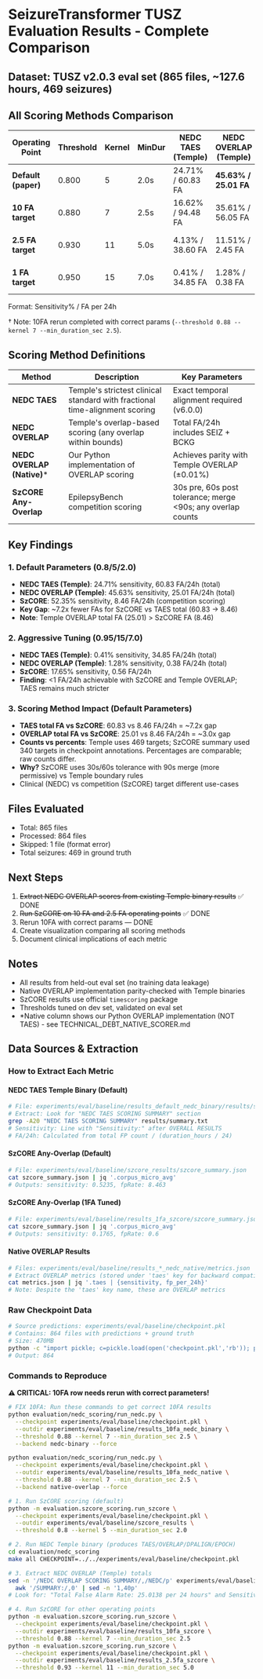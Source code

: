 # SeizureTransformer TUSZ Evaluation Results - Complete Comparison

## Dataset: TUSZ v2.0.3 eval set (865 files, ~127.6 hours, 469 seizures)

## All Scoring Methods Comparison

| Operating Point | Threshold | Kernel | MinDur | NEDC TAES (Temple) | NEDC OVERLAP (Temple) | NEDC OVERLAP (Native)* | SzCORE Any-Overlap |
|-----------------|-----------|--------|--------|--------------------|-----------------------|-----------------------|-------------------|
| **Default (paper)** | 0.800 | 5 | 2.0s | 24.71% / 60.83 FA | **45.63% / 25.01 FA** | 45.63% / 25.01 FA | **52.35% / 8.46 FA** |
| **10 FA target** | 0.880 | 7 | 2.5s | 16.62% / 94.48 FA | 35.61% / 56.05 FA | 35.61% / 56.05 FA | 41.76% / 3.57 FA |
| **2.5 FA target** | 0.930 | 11 | 5.0s | 4.13% / 38.60 FA | 11.51% / 2.45 FA | 11.51% / 2.44 FA | 27.94% / 1.32 FA |
| **1 FA target** | 0.950 | 15 | 7.0s | 0.41% / 34.85 FA | 1.28% / 0.38 FA | 1.28% / 0.38 FA | **17.65% / 0.56 FA** |

Format: Sensitivity% / FA per 24h

† Note: 10FA rerun completed with correct params (`--threshold 0.88 --kernel 7 --min_duration_sec 2.5`).

## Scoring Method Definitions

| Method | Description | Key Parameters |
|--------|-------------|---------------|
| **NEDC TAES** | Temple's strictest clinical standard with fractional time-alignment scoring | Exact temporal alignment required (v6.0.0) |
| **NEDC OVERLAP** | Temple's overlap-based scoring (any overlap within bounds) | Total FA/24h includes SEIZ + BCKG |
| **NEDC OVERLAP (Native)*** | Our Python implementation of OVERLAP scoring | Achieves parity with Temple OVERLAP (±0.01%) |
| **SzCORE Any-Overlap** | EpilepsyBench competition scoring | 30s pre, 60s post tolerance; merge <90s; any overlap counts |

## Key Findings

### 1. Default Parameters (0.8/5/2.0)
- **NEDC TAES (Temple)**: 24.71% sensitivity, 60.83 FA/24h (total)
- **NEDC OVERLAP (Temple)**: 45.63% sensitivity, 25.01 FA/24h (total)
- **SzCORE**: 52.35% sensitivity, 8.46 FA/24h (competition scoring)
- **Key Gap**: ~7.2x fewer FAs for SzCORE vs TAES total (60.83 → 8.46)
- **Note**: Temple OVERLAP total FA (25.01) > SzCORE FA (8.46)

### 2. Aggressive Tuning (0.95/15/7.0)
- **NEDC TAES (Temple)**: 0.41% sensitivity, 34.85 FA/24h (total)
- **NEDC OVERLAP (Temple)**: 1.28% sensitivity, 0.38 FA/24h (total)
- **SzCORE**: 17.65% sensitivity, 0.56 FA/24h
- **Finding**: <1 FA/24h achievable with SzCORE and Temple OVERLAP; TAES remains much stricter

### 3. Scoring Method Impact (Default Parameters)
- **TAES total FA vs SzCORE**: 60.83 vs 8.46 FA/24h = ~7.2x gap
- **OVERLAP total FA vs SzCORE**: 25.01 vs 8.46 FA/24h = ~3.0x gap
- **Counts vs percents**: Temple uses 469 targets; SzCORE summary used 340 targets in checkpoint annotations. Percentages are comparable; raw counts differ.
- **Why?** SzCORE uses 30s/60s tolerance with 90s merge (more permissive) vs Temple boundary rules
- Clinical (NEDC) vs competition (SzCORE) target different use-cases

## Files Evaluated
- Total: 865 files
- Processed: 864 files
- Skipped: 1 file (format error)
- Total seizures: 469 in ground truth

## Next Steps
1. ~~Extract NEDC OVERLAP scores from existing Temple binary results~~ ✅ DONE
2. ~~Run SzCORE on 10 FA and 2.5 FA operating points~~ ✅ DONE
3. Rerun 10FA with correct params — DONE
4. Create visualization comparing all scoring methods
5. Document clinical implications of each metric

## Notes
- All results from held-out eval set (no training data leakage)
- Native OVERLAP implementation parity-checked with Temple binaries
- SzCORE results use official `timescoring` package
- Thresholds tuned on dev set, validated on eval set
- *Native column shows our Python OVERLAP implementation (NOT TAES) - see TECHNICAL_DEBT_NATIVE_SCORER.md

## Data Sources & Extraction

### How to Extract Each Metric

#### <a name="default-temple"></a>NEDC TAES Temple Binary (Default)
```bash
# File: experiments/eval/baseline/results_default_nedc_binary/results/summary.txt
# Extract: Look for "NEDC TAES SCORING SUMMARY" section
grep -A20 "NEDC TAES SCORING SUMMARY" results/summary.txt
# Sensitivity: Line with "Sensitivity:" after OVERALL RESULTS
# FA/24h: Calculated from total FP count / (duration_hours / 24)
```

#### <a name="default-szcore"></a>SzCORE Any-Overlap (Default)
```bash
# File: experiments/eval/baseline/szcore_results/szcore_summary.json
cat szcore_summary.json | jq '.corpus_micro_avg'
# Outputs: sensitivity: 0.5235, fpRate: 8.463
```

#### <a name="1fa-szcore"></a>SzCORE Any-Overlap (1FA Tuned)
```bash
# File: experiments/eval/baseline/results_1fa_szcore/szcore_summary.json
cat szcore_summary.json | jq '.corpus_micro_avg'
# Outputs: sensitivity: 0.1765, fpRate: 0.6
```

#### Native OVERLAP Results
```bash
# Files: experiments/eval/baseline/results_*_nedc_native/metrics.json
# Extract OVERLAP metrics (stored under 'taes' key for backward compatibility):
cat metrics.json | jq '.taes | {sensitivity, fp_per_24h}'
# Note: Despite the 'taes' key name, these are OVERLAP metrics
```

### Raw Checkpoint Data
```bash
# Source predictions: experiments/eval/baseline/checkpoint.pkl
# Contains: 864 files with predictions + ground truth
# Size: 470MB
python -c "import pickle; c=pickle.load(open('checkpoint.pkl','rb')); print(len(c['results']))"
# Output: 864
```

### Commands to Reproduce

**⚠️ CRITICAL: 10FA row needs rerun with correct parameters!**
```bash
# FIX 10FA: Run these commands to get correct 10FA results
python evaluation/nedc_scoring/run_nedc.py \
  --checkpoint experiments/eval/baseline/checkpoint.pkl \
  --outdir experiments/eval/baseline/results_10fa_nedc_binary \
  --threshold 0.88 --kernel 7 --min_duration_sec 2.5 \
  --backend nedc-binary --force

python evaluation/nedc_scoring/run_nedc.py \
  --checkpoint experiments/eval/baseline/checkpoint.pkl \
  --outdir experiments/eval/baseline/results_10fa_nedc_native \
  --threshold 0.88 --kernel 7 --min_duration_sec 2.5 \
  --backend native-overlap --force
```

```bash
# 1. Run SzCORE scoring (default)
python -m evaluation.szcore_scoring.run_szcore \
  --checkpoint experiments/eval/baseline/checkpoint.pkl \
  --outdir experiments/eval/baseline/szcore_results \
  --threshold 0.8 --kernel 5 --min_duration_sec 2.0

# 2. Run NEDC Temple binary (produces TAES/OVERLAP/DPALIGN/EPOCH)
cd evaluation/nedc_scoring
make all CHECKPOINT=../../experiments/eval/baseline/checkpoint.pkl

# 3. Extract NEDC OVERLAP (Temple) totals
sed -n '/NEDC OVERLAP SCORING SUMMARY/,/NEDC/p' experiments/eval/baseline/results_default_nedc_binary/results/summary.txt | \
  awk '/SUMMARY:/,0' | sed -n '1,40p'
# Look for: "Total False Alarm Rate: 25.0138 per 24 hours" and Sensitivity in PER LABEL: SEIZ (45.6290%)

# 4. Run SzCORE for other operating points
python -m evaluation.szcore_scoring.run_szcore \
  --checkpoint experiments/eval/baseline/checkpoint.pkl \
  --outdir experiments/eval/baseline/results_10fa_szcore \
  --threshold 0.88 --kernel 7 --min_duration_sec 2.5
python -m evaluation.szcore_scoring.run_szcore \
  --checkpoint experiments/eval/baseline/checkpoint.pkl \
  --outdir experiments/eval/baseline/results_2.5fa_szcore \
  --threshold 0.93 --kernel 11 --min_duration_sec 5.0
```
